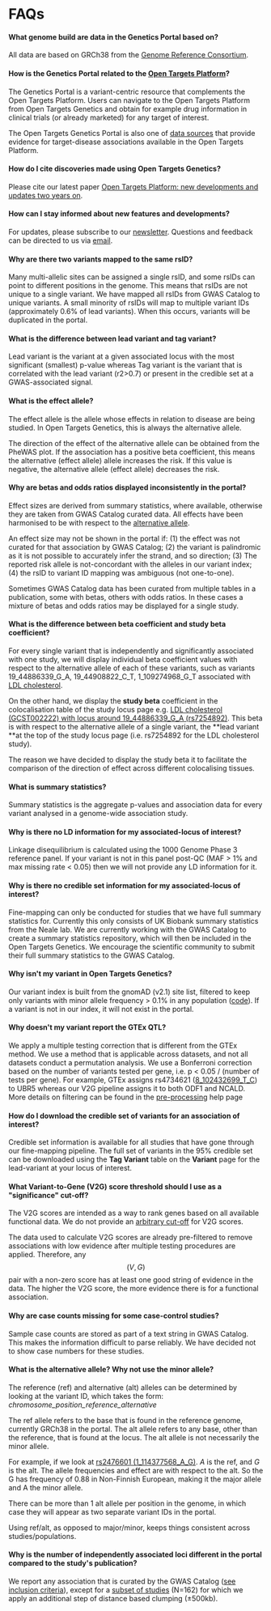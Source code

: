 # FAQs

#### **What genome build are data in the Genetics Portal based on?**

All data are based on GRCh38 from the [Genome Reference Consortium](https://www.ncbi.nlm.nih.gov/grc).

#### **How is the Genetics Portal related to the **[**Open Targets Platform**](https://www.targetvalidation.org)**?**

The Genetics Portal is a variant-centric resource that complements the Open Targets Platform. Users can navigate to the Open Targets Platform from Open Targets Genetics and obtain for example drug information in clinical trials (or already marketed) for any target of interest.

The Open Targets Genetics Portal is also one of [data sources](https://docs.targetvalidation.org/data-sources/genetic-associations#open-targets-genetics-portal) that provide evidence for target-disease associations available in the Open Targets Platform.

#### **How do I cite discoveries made using Open Targets Genetics?**

Please cite our latest paper [Open Targets Platform: new developments and updates two years on](https://academic.oup.com/nar/advance-article/doi/10.1093/nar/gky1133/5193331).

#### **How can I stay informed about new features and developments?**

For updates, please subscribe to our [newsletter](https://opentargets.us17.list-manage.com/subscribe?u=d11d0467053c1d4b918eb8738\&id=f084c7a7c2). Questions and feedback can be directed to us via [email](mailto:geneticsportal@opentargets.org).

#### **Why are there two variants mapped to the same rsID?**

Many multi-allelic sites can be assigned a single rsID, and some rsIDs can point to different positions in the genome. This means that rsIDs are not unique to a single variant. We have mapped all rsIDs from GWAS Catalog to unique variants. A small minority of rsIDs will map to multiple variant IDs (approximately 0.6% of lead variants). When this occurs, variants will be duplicated in the portal.

#### **What is the difference between lead variant and tag variant?**

Lead variant is the variant at a given associated locus with the most significant (smallest) p-value whereas Tag variant is the variant that is correlated with the lead variant (r2>0.7) or present in the credible set at a GWAS-associated signal.

#### **What is the effect allele?**

The effect allele is the allele whose effects in relation to disease are being studied. In Open Targets Genetics, this is always the alternative allele.&#x20;

The direction of the effect of the alternative allele can be obtained from the PheWAS plot. If the association has a positive beta coefficient, this means the alternative (effect allele) allele increases the risk. If this value is negative, the alternative allele (effect allele) decreases the risk.

#### **Why are betas and odds ratios displayed inconsistently in the portal?**

Effect sizes are derived from summary statistics, where available, otherwise they are taken from GWAS Catalog curated data. All effects have been harmonised to be with respect to the [alternative allele](faqs.md#what-is-the-alternative-allele-why-not-use-the-minor-allele).

An effect size may not be shown in the portal if: (1)  the effect was not curated for that association by GWAS Catalog; (2) the variant is palindromic as it is not possible to accurately infer the strand, and so direction; (3) The reported risk allele is not-concordant with the alleles in our variant index; (4) the rsID to variant ID mapping was ambiguous (not one-to-one).

Sometimes GWAS Catalog data has been curated from multiple tables in a publication, some with betas, others with odds ratios. In these cases a mixture of betas and odds ratios may be displayed for a single study.

#### **What is the difference between beta coefficient and study beta coefficient?**

For every single variant that is independently and significantly associated with one study, we will display individual beta coefficient values with respect to the alternative allele of each of these variants, such as variants 19\_44886339\_G\_A, 19\_44908822\_C\_T, 1\_109274968\_G\_T associated with [LDL cholesterol](https://genetics.opentargets.org/study/GCST002222).

On the other hand, we display the **study beta** coefficient in the colocalisation table of the study locus page e.g. [LDL cholesterol (GCST002222) with locus around 19\_44886339\_G\_A (rs7254892)](https://genetics.opentargets.org/study-locus/GCST002222/19\_44886339\_G\_A). This beta is with respect to the alternative allele of a single variant, the **lead variant **at the top of the study locus page (i.e. rs7254892 for the LDL cholesterol study).

The reason we have decided to display the study beta it to facilitate the comparison of the direction of effect across different colocalising tissues.&#x20;

#### **What is summary statistics?**

Summary statistics is the aggregate p-values and association data for every variant analysed in a genome-wide association study.

#### **Why is there no LD information for my associated-locus of interest?**

Linkage disequilibrium is calculated using the 1000 Genome Phase 3 reference panel. If your variant is not in this panel post-QC (MAF > 1% and max missing rate < 0.05) then we will not provide any LD information for it.

#### **Why is there no credible set information for my associated-locus of interest?**

Fine-mapping can only be conducted for studies that we have full summary statistics for. Currently this only consists of UK Biobank summary statistics from the Neale lab. We are currently working with the GWAS Catalog to create a summary statistics repository, which will then be included in the Open Targets Genetics. We encourage the scientific community to submit their full summary statistics to the GWAS Catalog.

#### **Why isn't my variant in Open Targets Genetics?**

Our variant index is built from the gnomAD (v2.1) site list, filtered to keep only variants with minor allele frequency > 0.1% in any population ([code](https://github.com/opentargets/genetics-variant-annotation)). If a variant is not in our index, it will not exist in the portal.

#### **Why doesn't my variant report the GTEx QTL?**

We apply a multiple testing correction that is different from the GTEx method. We use a method that is applicable across datasets, and not all datasets conduct a permutation analysis. We use a Bonferroni correction based on the number of variants tested per gene, i.e. p < 0.05 / (number of tests per gene). For example, GTEx assigns rs4734621 ([8\_102432699\_T\_C](https://genetics.opentargets.org/variant/8\_102432699\_T\_C)) to UBR5 whereas our V2G pipeline assigns it to both ODF1 and NCALD. More details on filtering can be found in the [pre-processing](https://genetics-docs.opentargets.org/our-approach/data-pipeline#pre-processing) help page

#### **How do I download the credible set of variants for an association of interest?**

Credible set information is available for all studies that have gone through our fine-mapping pipeline. The full set of variants in the 95% credible set can be downloaded using the **Tag Variant** table on the **Variant** page for the lead-variant at your locus of interest.

#### **What Variant-to-Gene (V2G) score threshold should I use as a "significance" cut-off?**

The V2G scores are intended as a way to rank genes based on all available functional data. We do not provide an [arbitrary cut-off](https://www.bmj.com/content/322/7280/226.1) for V2G scores.

The data used to calculate V2G scores are already pre-filtered to remove associations with low evidence after multiple testing procedures are applied. Therefore, any $$(V,G)$$ pair with a non-zero score has at least one good string of evidence in the data. The higher the V2G score, the more evidence there is for a functional association.

#### **Why are case counts missing for some case-control studies?**

Sample case counts are stored as part of a text string in GWAS Catalog. This makes the information difficult to parse reliably. We have decided not to show case numbers for these studies.

#### **What is the alternative allele? Why not use the minor allele?**

The reference (ref) and alternative (alt) alleles can be determined by looking at the variant ID, which takes the form: _chromosome\_position\_reference\_alternative_

The ref allele refers to the base that is found in the reference genome, currently GRCh38 in the portal. The alt allele refers to any base, other than the reference, that is found at the locus. The alt allele is not necessarily the minor allele.

For example, if we look at [rs2476601 (1\_114377568\_A\_G)](https://genetics.opentargets.org/variant/1\_114377568\_A\_G). _A_ is the ref, and _G_ is the alt. The allele frequencies and effect are with respect to the alt. So the G has frequency of 0.88 in Non-Finnish European, making it the major allele and A the minor allele.

There can be more than 1 alt allele per position in the genome, in which case they will appear as two separate variant IDs in the portal.

Using ref/alt, as opposed to major/minor, keeps things consistent across studies/populations.

#### Why is the number of independently associated loci different in the portal compared to the study's publication?

We report any association that is curated by the GWAS Catalog ([see inclusion criteria](https://www.ebi.ac.uk/gwas/docs/methods/criteria)), except for a [subset of studies](https://github.com/opentargets/genetics-v2d-data/blob/1fb2d604ad5c231bc912220237a2eede79fbcbba/logs/gwas-cat-assocs\_clustering.log#L8) (N=162) for which we apply an additional step of distance based clumping (±500kb).
